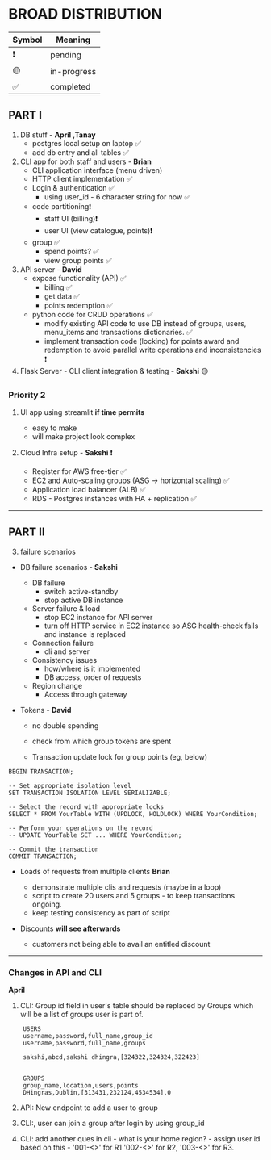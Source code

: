 # BROAD DISTRIBUTION


| Symbol | Meaning |
| --- | --- |
| ❗ | pending |
| 🟡 | in-progress |
| ✅ | completed |

## PART I

1. DB stuff - **April ,Tanay**
    * postgres local setup on laptop ✅
    * add db entry and all tables ✅
2. CLI app for both staff and users - **Brian**
    * CLI application interface (menu driven)                   
    * HTTP client implementation ✅
    * Login & authentication ✅
        + using user_id - 6 character string for now ✅
    * code partitioning❗
        + staff UI (billing)❗
        + user UI (view catalogue, points)❗
    * group ✅
        + spend points?  ✅
        + view group points ✅
3. API server - **David**
    * expose functionality (API) ✅
        + billing ✅
        + get data ✅
        + points redemption ✅
    * python code for CRUD operations ✅
        + modify existing API code to use DB instead of groups, users, menu_items and transactions dictionaries. ✅
        + implement transaction code (locking) for points award and redemption to avoid parallel write operations and inconsistencies ❗
4. Flask Server - CLI client integration & testing - **Sakshi** 🟡

### Priority 2
1. UI app using streamlit **if time permits**
    * easy to make
    * will make project look complex

2. Cloud Infra setup - **Sakshi**  ❗
    * Register for AWS free-tier ✅
    * EC2 and Auto-scaling groups (ASG -> horizontal scaling) ✅
    * Application load balancer (ALB) ✅
    * RDS - Postgres instances with HA + replication ✅

---

## PART II

3. failure scenarios 
    
* DB failure scenarios - **Sakshi**

    - DB failure 
        + switch active-standby
        + stop active DB instance
    - Server failure & load 
        + stop EC2 instance for API server
        + turn off HTTP service in EC2 instance so ASG health-check fails and instance is replaced
    - Connection failure
        + cli and server
    - Consistency issues
        + how/where is it implemented
        + DB access, order of requests
    - Region change
        + Access through gateway 


* Tokens - **David** 
    + no double spending
    + check from which group tokens are spent

    + Transaction update lock for group points (eg, below)

```
BEGIN TRANSACTION;
 
-- Set appropriate isolation level
SET TRANSACTION ISOLATION LEVEL SERIALIZABLE;
 
-- Select the record with appropriate locks
SELECT * FROM YourTable WITH (UPDLOCK, HOLDLOCK) WHERE YourCondition;
 
-- Perform your operations on the record
-- UPDATE YourTable SET ... WHERE YourCondition;
 
-- Commit the transaction
COMMIT TRANSACTION;
```

* Loads of requests from multiple clients **Brian**
    + demonstrate multiple clis and requests (maybe in a loop)
    + script to create 20 users and 5 groups - to keep transactions ongoing.
    + keep testing consistency as part of script

* Discounts **will see afterwards**
    + customers not being able to avail an entitled discount

-------------------------------------------

### Changes in API and CLI 

 **April**
1. CLI: Group id field in user's table should be replaced by Groups which will be a list of groups user is part of.

```
    USERS
    username,password,full_name,group_id
    username,password,full_name,groups

    sakshi,abcd,sakshi dhingra,[324322,324324,322423]


    GROUPS
    group_name,location,users,points
    DHingras,Dublin,[313431,232124,4534534],0
```

2. API: New endpoint to add a user to group

3. CLI:, user can join a group after login by using group_id

4. CLI: add another ques in cli - what is your home region?  - assign user id based on this - '001-<>' for R1 '002-<>' for R2, '003-<>' for R3. 

  
